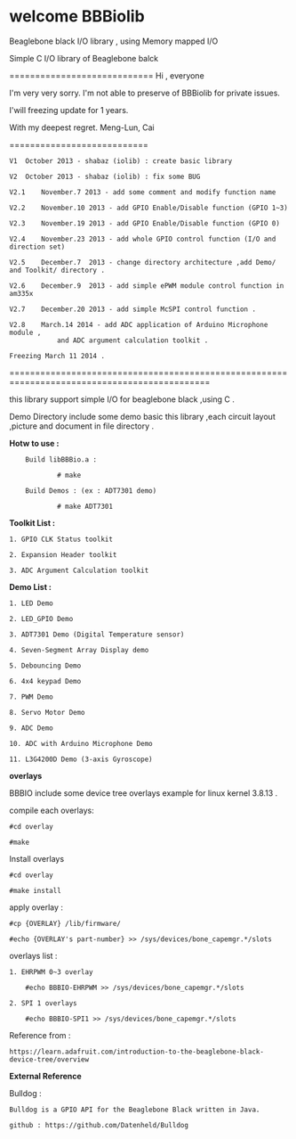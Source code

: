 welcome
BBBiolib
=======

Beaglebone black I/O library , using Memory mapped I/O

Simple C I/O library of Beaglebone balck

============================
Hi , everyone

I'm very very sorry. I'm not able to preserve of BBBiolib for private issues.

I'will freezing update for 1 years.

With my deepest regret.
 Meng-Lun, Cai

===========================


	V1 	October 2013 - shabaz (iolib) : create basic library 

	V2 	October 2013 - shabaz (iolib) : fix some BUG

	V2.1	November.7 2013 - add some comment and modify function name

	V2.2	November.10 2013 - add GPIO Enable/Disable function (GPIO 1~3)

	V2.3	November.19 2013 - add GPIO Enable/Disable function (GPIO 0)

	V2.4	November.23 2013 - add whole GPIO control function (I/O and direction set)

	V2.5	December.7  2013 - change directory architecture ,add Demo/ and Toolkit/ directory .

	V2.6	December.9  2013 - add simple ePWM module control function in am335x

	V2.7	December.20 2013 - add simple McSPI control function .

	V2.8	March.14 2014 - add ADC application of Arduino Microphone module ,
				and ADC argument calculation toolkit .

	Freezing March 11 2014 .

=============================================================================================

this library support simple I/O for beaglebone black ,using C .

Demo Directory include some demo basic this library ,each circuit layout ,picture and document in file directory .


**Hotw to use :**

        Build libBBBio.a :

                # make

        Build Demos : (ex : ADT7301 demo)

                # make ADT7301


**Toolkit List :**

	1. GPIO CLK Status toolkit

	2. Expansion Header toolkit

	3. ADC Argument Calculation toolkit


**Demo List :**

	1. LED Demo

	2. LED_GPIO Demo

	3. ADT7301 Demo (Digital Temperature sensor)

	4. Seven-Segment Array Display demo

	5. Debouncing Demo

	6. 4x4 keypad Demo

	7. PWM Demo

	8. Servo Motor Demo

	9. ADC Demo

	10. ADC with Arduino Microphone Demo

	11. L3G4200D Demo (3-axis Gyroscope)


**overlays**

BBBIO include some device tree overlays example for linux kernel 3.8.13 .

compile each overlays:

	#cd overlay

	#make

Install overlays

	#cd overlay

	#make install

apply overlay :

	#cp {OVERLAY} /lib/firmware/

	#echo {OVERLAY's part-number} >> /sys/devices/bone_capemgr.*/slots

overlays list :

	1. EHRPWM 0~3 overlay

		#echo BBBIO-EHRPWM >> /sys/devices/bone_capemgr.*/slots

	2. SPI 1 overlays

		#echo BBBIO-SPI1 >> /sys/devices/bone_capemgr.*/slots

Reference from :

	https://learn.adafruit.com/introduction-to-the-beaglebone-black-device-tree/overview



**External Reference**

Bulldog :

	Bulldog is a GPIO API for the Beaglebone Black written in Java.

	github : https://github.com/Datenheld/Bulldog
